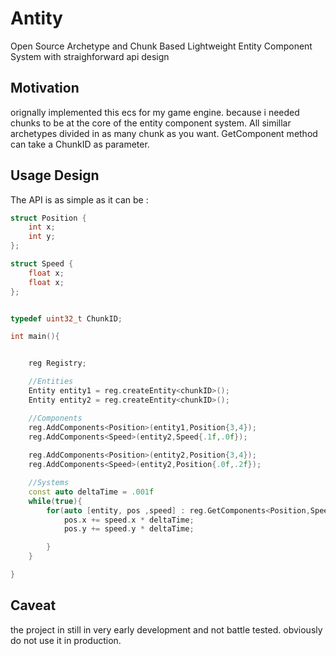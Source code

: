 # Antity
Open Source Archetype and Chunk Based Lightweight Entity Component System with straighforward api design

## Motivation
orignally implemented this ecs for my game engine. because i needed chunks to be at the core of the entity component system.
All simillar archetypes divided in as many chunk as you want. GetComponent method can take a ChunkID as parameter. 

## Usage Design 
The API is as simple as it can be :

```c++
struct Position {
	int x;
	int y;
};

struct Speed {
	float x;
	float x;
};


typedef uint32_t ChunkID;

int main(){


	reg Registry;

	//Entities
	Entity entity1 = reg.createEntity<chunkID>();
	Entity entity2 = reg.createEntity<chunkID>();

	//Components
	reg.AddComponents<Position>(entity1,Position{3,4});
	reg.AddComponents<Speed>(entity2,Speed{.1f,.0f});
	
	reg.AddComponents<Position>(entity2,Position{3,4});
	reg.AddComponents<Speed>(entity2,Position{.0f,.2f});

	//Systems
	const auto deltaTime = .001f
	while(true){
		for(auto [entity, pos ,speed] : reg.GetComponents<Position,Speed>){
			pos.x += speed.x * deltaTime;		
			pos.y += speed.y * deltaTime;		

		}
	}

}
```
## Caveat
the project in still in very early development and not battle tested. obviously do not use it in production.
